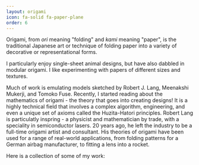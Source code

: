 ```yaml
---
layout: origami
icon: fa-solid fa-paper-plane
order: 6
---
```


Origami, from *ori* meaning "folding" and *kami* meaning "paper", is the traditional Japanese art or technique of folding paper into a variety of decorative or representational forms.

I particularly enjoy single-sheet animal designs, but have also dabbled in modular origami. I like experimenting with papers of different sizes and textures.

Much of work is emulating models sketched by Robert J. Lang, Meenakshi Mukerji, and Tomoko Fuse. Recently, I started reading about the mathematics of origami - the theory that goes into creating designs! It is a highly technical field that involves a complex algorithm, engineering, and even a unique set of axioms called the Huzita-Hatori principles. Robert Lang is particulatly inspring - a physicist and mathematician by trade, with a speciality in semiconductor lasers. 20 years ago, he left the industry to be a full-time origami artist and consultant. His theories of origami have been used for a range of real-world applications, from folding patterns for a German airbag manufacturer, to fitting a lens into a rocket.

Here is a collection of some of my work:


